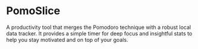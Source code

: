# PomoSlice
A productivity tool that merges the Pomodoro technique with a robust local data tracker. It provides a simple timer for deep focus and insightful stats to help you stay motivated and on top of your goals.
